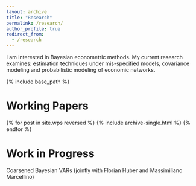 ```yaml
---
layout: archive
title: "Research"
permalink: /research/
author_profile: true
redirect_from:
  - /research
---
```


I am interested in Bayesian econometric methods. My current research examines:
estimation techniques under mis-specified models, covariance modeling and
probabilistic modeling of economic networks.

{% include base_path %}

# Working Papers
{% for post in site.wps reversed %}
  {% include archive-single.html %}
{% endfor %}

# Work in Progress

Coarsened Bayesian VARs (jointly with Florian Huber and Massimiliano Marcellino)